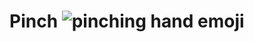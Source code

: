 # Pinch ![pinching hand emoji](https://nialleccles-github.s3.eu-west-1.amazonaws.com/1f90f-36x36.png)